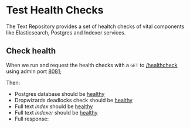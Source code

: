 # Test Health Checks

The Text Repository provides a set of healtch checks of vital components like Elasticsearch, Postgres and Indexer services.

## Check health

When we run and request the health checks with a `GET` to [/healthcheck](- "#endpoint") using admin port [8081](- "#adminport");

[ ](- "#response=checkHealth(#endpoint, #adminport)")

Then:

 - Postgres database should be [healthy](- "?=#response.postgres")
 - Dropwizards deadlocks check should be [healthy](- "?=#response.deadlocks")
 - Full text _index_ should be [healthy](- "?=#response.index")
 - Full text _indexer_ should be [healthy](- "?=#response.indexer")
 - Full response:
 
[ ](- "ext:embed=#response.body")
